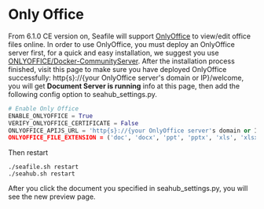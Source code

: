 # Only Office

From 6.1.0 CE version on, Seafile will support [OnlyOffice](https://www.onlyoffice.com/) to view/edit office files online. In order to use OnlyOffice, you must deploy an OnlyOffice server first, for a quick and easy installation, we suggest you use [ONLYOFFICE/Docker-CommunityServer](https://github.com/ONLYOFFICE/Docker-CommunityServer). After the installation process finished, visit this page to make sure you have deployed OnlyOffice successfully: http{s}://{your OnlyOffice server's domain or IP}/welcome, you will get **Document Server is running** info at this page, then add the following config option to seahub_settings.py.

``` python
# Enable Only Office
ENABLE_ONLYOFFICE = True
VERIFY_ONLYOFFICE_CERTIFICATE = False
ONLYOFFICE_APIJS_URL = 'http{s}://{your OnlyOffice server's domain or IP}/web-apps/apps/api/documents/api.js'
ONLYOFFICE_FILE_EXTENSION = ('doc', 'docx', 'ppt', 'pptx', 'xls', 'xlsx', 'odt', 'fodt', 'odp', 'fodp', 'ods', 'fods')
```

Then restart

```
./seafile.sh restart
./seahub.sh restart
```

After you click the document you specified in seahub_settings.py, you will see the new preview page.
